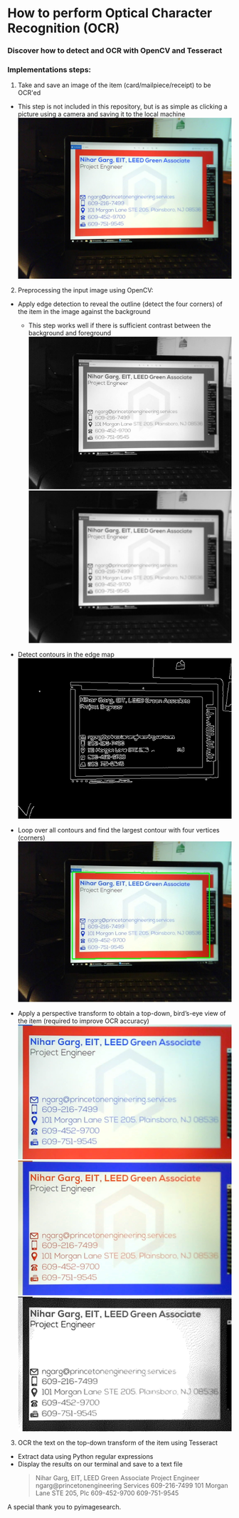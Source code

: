 # How to perform Optical Character Recognition (OCR)

### Discover how to detect and OCR with OpenCV and Tesseract

### Implementations steps:
1. Take and save an image of the item (card/mailpiece/receipt) to be OCR'ed
  * This step is not included in this repository, but is as simple as clicking a picture using a camera and saving it to the local machine
  ![name-select](./0-original.jpg)

2. Preprocessing the input image using OpenCV:
  * Apply edge detection to reveal the outline (detect the four corners) of the item in the image against the background
    * This step works well if there is sufficient contrast between the background and foreground
  ![name-select](./1-gray.jpg)
  ![name-select](./2-blurred.jpg)
  
  * Detect contours in the edge map
  ![name-select](./3-edged.jpg)
  
  * Loop over all contours and find the largest contour with four vertices (corners)
  ![name-select](./4-outline.jpg)
  
  * Apply a perspective transform to obtain a top-down, bird’s-eye view of the item (required to improve OCR accuracy)
  ![name-select](./5-transformed.jpg)
  ![name-select](./6-rgb.jpg)
  ![name-select](./7-enhanced.jpg)

3. OCR the text on the top-down transform of the item using Tesseract
  * Extract data using Python regular expressions
  * Display the results on our terminal and save to a text file
    > Nihar Garg, EIT, LEED Green Associate
    > Project Engineer
    > ngarg@princetonengineering Services
    > 609-216-7499
    > 101 Morgan Lane STE 205, Plc
    > 609-452-9700
    > 609-751-9545

A special thank you to pyimagesearch.
